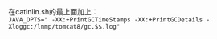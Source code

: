在catinlin.sh的最上面加上：  
`JAVA_OPTS=" -XX:+PrintGCTimeStamps -XX:+PrintGCDetails -Xloggc:/lnmp/tomcat8/gc.$$.log"`